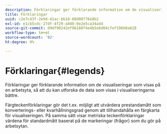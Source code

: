 ```yaml
---
description: Förklaringar ger förklarande information om de visualiseringar som visas på en arbetsyta, så att du kan utforska de data som visas i visualiseringarna bättre.
title: Förklaringar
uuid: c2e7c43f-2e9d-41ac-bb18-08d00776e8b2
exl-id: e1cb5cdc-27df-4f29-a840-0e2e5ca34a44
source-git-commit: d9df90242ef96188f4e4b5e6d04cfef196b0a628
workflow-type: tm+mt
source-wordcount: '92'
ht-degree: 0%

---
```


# Förklaringar{#legends}

Förklaringar ger förklarande information om de visualiseringar som visas på en arbetsyta, så att du kan utforska de data som visas i visualiseringarna bättre.

Färgteckenförklaringar gör det t.ex. möjligt att utvärdera prestandamått som konverterings- eller kvarhållningsgrad genom att tillhandahålla en färgkarta för visualiseringen. På samma sätt visar metriska teckenförklaringar värdena för standardmått baserat på de markeringar (frågor) som du gör på arbetsytan.
